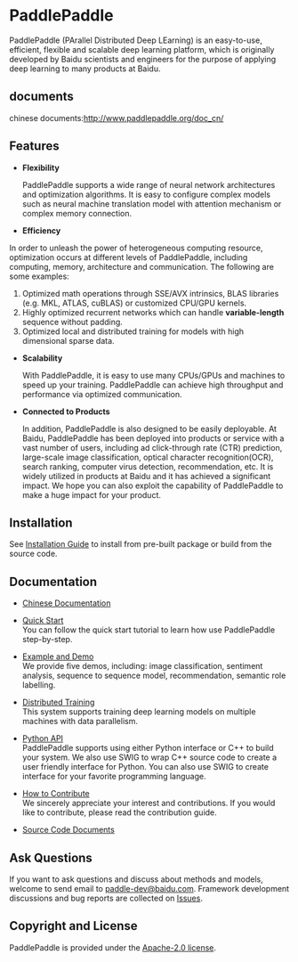 # PaddlePaddle

PaddlePaddle (PArallel Distributed Deep LEarning) is an easy-to-use,
efficient, flexible and scalable deep learning platform, which is originally
developed by Baidu scientists and engineers for the purpose of applying deep
learning to many products at Baidu.
## documents
chinese documents:http://www.paddlepaddle.org/doc_cn/
## Features

- **Flexibility**

   PaddlePaddle supports a wide range of neural network architectures and
   optimization algorithms. It is easy to configure complex models such as
   neural machine translation model with attention mechanism or complex memory
   connection.

-  **Efficiency**
  
  In order to unleash the power of heterogeneous computing resource,
  optimization occurs at different levels of PaddlePaddle, including
  computing, memory, architecture and communication. The following are some
  examples:
  1. Optimized math operations through SSE/AVX intrinsics, BLAS libraries
  (e.g. MKL, ATLAS, cuBLAS) or customized CPU/GPU kernels. 
  2. Highly optimized recurrent networks which can handle **variable-length** 
  sequence without padding.
  3. Optimized local and distributed training for models with high dimensional
  sparse data.

- **Scalability**

  With PaddlePaddle, it is easy to use many CPUs/GPUs and machines to speed
  up your training. PaddlePaddle can achieve high throughput and performance
  via optimized communication.

- **Connected to Products**

  In addition, PaddlePaddle is also designed to be easily deployable. At Baidu,
  PaddlePaddle has been deployed into products or service with a vast number
  of users, including ad click-through rate (CTR) prediction, large-scale image
  classification, optical character recognition(OCR), search ranking, computer
  virus detection, recommendation, etc. It is widely utilized in products at
  Baidu and it has achieved a significant impact. We hope you can also exploit
  the capability of PaddlePaddle to make a huge impact for your product.

## Installation
See [Installation Guide](http://paddlepaddle.org/doc/build/) to install from pre-built package or build from the source code.

## Documentation
- [Chinese Documentation](http://paddlepaddle.org/doc_cn/) <br>

- [Quick Start](http://paddlepaddle.org/doc/demo/quick_start/index_en) <br>
   You can follow the quick start tutorial to learn how use PaddlePaddle
   step-by-step.
    
- [Example and Demo](http://paddlepaddle.org/doc/demo/) <br>
   We provide five demos, including: image classification, sentiment analysis,
   sequence to sequence model, recommendation, semantic role labelling. 
   
- [Distributed Training](http://paddlepaddle.org/doc/cluster) <br>
  This system supports training deep learning models on multiple machines
  with data parallelism.
   
- [Python API](http://paddlepaddle.org/doc/ui/) <br>
   PaddlePaddle supports using either Python interface or C++ to build your
   system. We also use SWIG to wrap C++ source code to create a user friendly
   interface for Python. You can also use SWIG to create interface for your
   favorite programming language.
 
- [How to Contribute](http://paddlepaddle.org/doc/build/contribute_to_paddle.html) <br>
   We sincerely appreciate your interest and contributions. If you would like to
   contribute, please read the contribution guide.   

- [Source Code Documents](http://paddlepaddle.org/doc/source/) <br>

## Ask Questions

If you want to ask questions and discuss about methods and models, welcome
to send email to paddle-dev@baidu.com. Framework development discussions and
bug reports are collected on [Issues](https://github.com/baidu/paddle/issues).

## Copyright and License
PaddlePaddle is provided under the [Apache-2.0 license](LICENSE).
